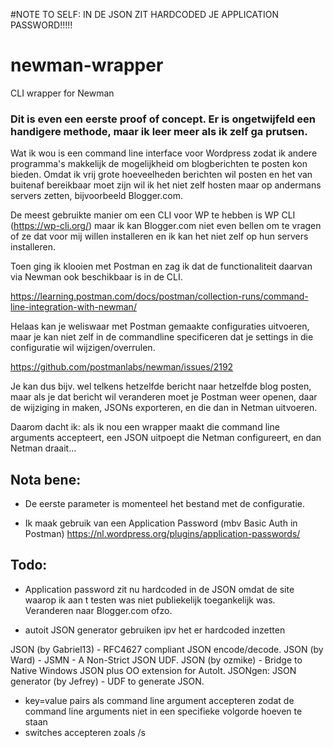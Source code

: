 #NOTE TO SELF: IN DE JSON ZIT HARDCODED JE APPLICATION PASSWORD!!!!!

# newman-wrapper
CLI wrapper for Newman

### Dit is even een eerste proof of concept. Er is ongetwijfeld een handigere methode, maar ik leer meer als ik zelf ga prutsen.

Wat ik wou is een command line interface voor Wordpress zodat ik andere programma's makkelijk de mogelijkheid om blogberichten te posten kon bieden. Omdat ik vrij grote hoeveelheden berichten wil posten en het van buitenaf bereikbaar moet zijn wil ik het niet zelf hosten maar op andermans servers zetten, bijvoorbeeld Blogger.com. 
 
De meest gebruikte manier om een CLI voor WP te hebben is WP CLI (https://wp-cli.org/) maar ik kan Blogger.com niet even bellen om te vragen of ze dat voor mij willen installeren en ik kan het niet zelf op hun servers installeren.

Toen ging ik klooien met Postman en zag ik dat de functionaliteit daarvan via Newman ook beschikbaar is in de CLI.

https://learning.postman.com/docs/postman/collection-runs/command-line-integration-with-newman/

Helaas kan je weliswaar met Postman gemaakte configuraties uitvoeren, maar je kan niet zelf in de commandline specificeren dat je settings in die configuratie wil wijzigen/overrulen. 

https://github.com/postmanlabs/newman/issues/2192

Je kan dus bijv. wel telkens hetzelfde bericht naar hetzelfde blog posten, maar als je dat bericht wil veranderen moet je Postman weer openen, daar de wijziging in maken, JSONs exporteren, en die dan in Netman uitvoeren.

Daarom dacht ik: als ik nou een wrapper maakt die command line arguments accepteert, een JSON uitpoept die Netman configureert, en dan Netman draait...



Nota bene:
----------
* De eerste parameter is momenteel het bestand met de configuratie.

* Ik maak gebruik van een Application Password (mbv Basic Auth in Postman)  https://nl.wordpress.org/plugins/application-passwords/



Todo: 
-----
* Application password zit nu hardcoded in de JSON omdat de site waarop ik aan t testen was niet publiekelijk toegankelijk was. Veranderen naar Blogger.com ofzo.

* autoit JSON generator gebruiken ipv het er hardcoded inzetten

JSON (by Gabriel13) - RFC4627 compliant JSON encode/decode.
JSON (by Ward) - JSMN - A Non-Strict JSON UDF.
JSON (by ozmike) - Bridge to Native Windows JSON plus OO extension for AutoIt.
JSONgen: JSON generator (by Jefrey) - UDF to generate JSON.

* key=value pairs als command line argument accepteren zodat de command line arguments niet in een specifieke volgorde hoeven te staan
* switches accepteren zoals /s 
